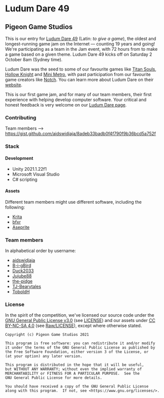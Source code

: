 # Ludum Dare 49
## Pigeon Game Studios

This is our entry for [Ludum Dare 49](https://ldjam.com/events/ludum-dare/49/$258334/welcome-to-ludum-dare-49) (Latin: *to give a game*), the oldest and longest-running game jam on the Internet — counting 19 years and going! We're participating as a team in the Jam event, with 72 hours from to make a game based on a given theme. Ludum Dare 49 kicks off on Saturday 2 October 8am (Sydney time). 

Ludum Dare was the seed to some of our favourite games like [Titan Souls](https://store.steampowered.com/app/297130/Titan_Souls/), [Hollow Knight](https://store.steampowered.com/app/367520/Hollow_Knight/) and [Mini Metro](https://store.steampowered.com/app/287980/Mini_Metro/), with past participation from our favourite game creators like [Notch](https://www.pcgamer.com/au/notch-makes-minicraft-in-48-hours-for-ludum-dare/). You can learn more about Ludum Dare on their [website](https://ldjam.com/).

This is our first game jam, and for many of our team members, their first experience with helping develop computer software. Your critical and honest feedback is very welcome on our [Ludum Dare page](https://ldjam.com/events/ludum-dare/49/$259308). 

### Contributing

Team members --> https://gist.github.com/aidswidjaja/8adeb33badb0f4f790f9b36bcd5a752f

### Stack

#### Development

- Unity 2021.1.22f1
- Microsoft Visual Studio
- C# scripting

#### Assets

Different team members might use different software, including the following:

- [Krita](https://krita.org/)
- [bfxr](https://www.bfxr.net/)
- [Aseprite](https://www.aseprite.org/)

### Team members

In alphabetical order by username:

- [aidswidjaja](https://github.com/aidswidjaja)
- [B-i-gBird](https://github.com/B-i-gBird)
- [Duck2033](https://github.com/Duck2033)
- [Jujube88](https://github.com/Jujube88)
- [the-pidge](https://github.com/the-pidge)
- [TJ-Bearytales](https://github.com/TJ-Bearytales)
- [ToboldH](https://github.com/ToboldH)

### License

In the spirit of the competition, we've licensed our source code under the [GNU General Public License v3.0](https://www.gnu.org/licenses/gpl-3.0.en.html) (see [LICENSE](https://github.com/terebigeemu/ludum-dare-49/blob/main/LICENSE)) and our assets under [CC BY-NC-SA 4.0](https://creativecommons.org/licenses/by-nc-sa/4.0/) (see [Raw/LICENSE](https://github.com/terebigeemu/ludum-dare-49/blob/main/Raw/LICENSE)), except where otherwise stated.

	Copyright (c) Pigeon Game Studios 2021

    This program is free software: you can redistribute it and/or modify
    it under the terms of the GNU General Public License as published by
    the Free Software Foundation, either version 3 of the License, or
    (at your option) any later version.

    This program is distributed in the hope that it will be useful,
    but WITHOUT ANY WARRANTY; without even the implied warranty of
    MERCHANTABILITY or FITNESS FOR A PARTICULAR PURPOSE.  See the
    GNU General Public License for more details.

    You should have received a copy of the GNU General Public License
    along with this program.  If not, see <https://www.gnu.org/licenses/>.